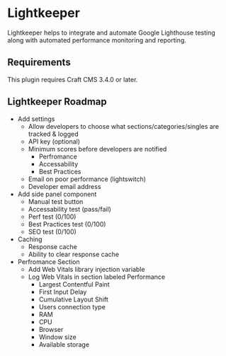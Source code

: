 # Lightkeeper

Lightkeeper helps to integrate and automate Google Lighthouse testing along with automated performance monitoring and reporting.

## Requirements

This plugin requires Craft CMS 3.4.0 or later.

## Lightkeeper Roadmap

* Add settings
    * Allow developers to choose what sections/categories/singles are tracked & logged
    * API key (optional)
    * Minimum scores before developers are notified
        * Perfromance
        * Accessability
        * Best Practices
    * Email on poor performance (lightswitch)
    * Developer email address
* Add side panel component
    * Manual test button
    * Accessability test (pass/fail)
    * Perf test (0/100)
    * Best Practices test (0/100)
    * SEO test (0/100)
* Caching
    * Response cache
    * Ability to clear response cache
* Perfromance Section
    * Add Web Vitals library injection variable
    * Log Web Vitals in section labeled Performance
        * Largest Contentful Paint
        * First Input Delay
        * Cumulative Layout Shift
        * Users connection type
        * RAM
        * CPU
        * Browser
        * Window size
        * Available storage
